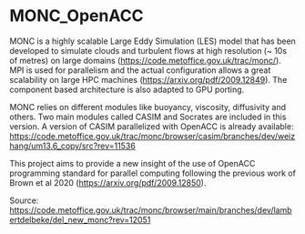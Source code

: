 # MONC_OpenACC

MONC is a highly scalable Large Eddy Simulation (LES) model that has been developed to simulate clouds and turbulent flows at high resolution (~ 10s of metres) on large domains (https://code.metoffice.gov.uk/trac/monc/).
MPI is used for parallelism and the actual configuration allows a great scalability on large HPC machines (https://arxiv.org/pdf/2009.12849). The component based architecture is also adapted to GPU porting.

MONC relies on different modules like buoyancy, viscosity, diffusivity and others. Two main modules called CASIM and Socrates are included in this version.
A version of CASIM parallelized with OpenACC is already available: https://code.metoffice.gov.uk/trac/monc/browser/casim/branches/dev/weizhang/um13.6_copy/src?rev=11536

This project aims to provide a new insight of the use of OpenACC programming standard for parallel computing following the previous work of Brown et al 2020 (https://arxiv.org/pdf/2009.12850).

Source: https://code.metoffice.gov.uk/trac/monc/browser/main/branches/dev/lambertdelbeke/del_new_monc?rev=12051
